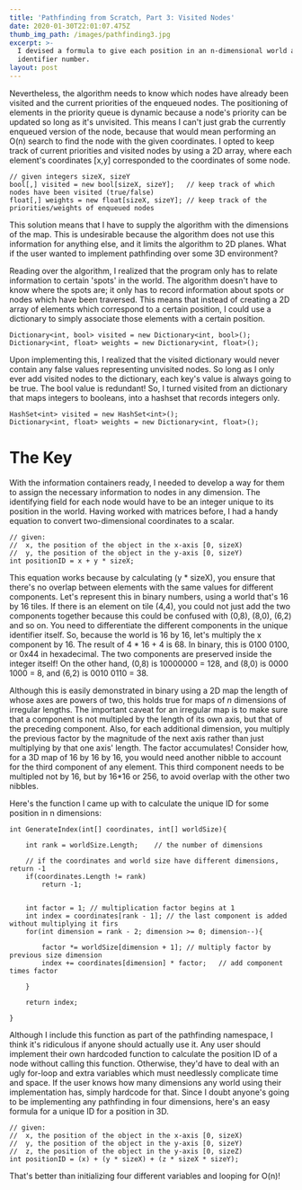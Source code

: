 ```yaml
---
title: 'Pathfinding from Scratch, Part 3: Visited Nodes'
date: 2020-01-30T22:01:07.475Z
thumb_img_path: /images/pathfinding3.jpg
excerpt: >-
  I devised a formula to give each position in an n-dimensional world a unique
  identifier number.
layout: post
---
```

Nevertheless, the algorithm needs to know which nodes have already been visited and the current priorities of the enqueued nodes. The positioning of elements in the priority queue is dynamic because a node's priority can be updated so long as it's unvisited. This means I can't just grab the currently enqueued version of the node, because that would mean performing an O(n) search to find the node with the given coordinates. I opted to keep track of current priorities and visited nodes by using a 2D array, where each element's coordinates [x,y] corresponded to the coordinates of some node.

	// given integers sizeX, sizeY
	bool[,] visited = new bool[sizeX, sizeY];	// keep track of which nodes have been visited (true/false)
	float[,] weights = new float[sizeX, sizeY];	// keep track of the priorities/weights of enqueued nodes

This solution means that I have to supply the algorithm with the dimensions of the map. This is undesirable because the algorithm does not use this information for anything else, and it limits the algorithm to 2D planes. What if the user wanted to implement pathfinding over some 3D environment?

Reading over the algorithm, I realized that the program only has to relate information to certain 'spots' in the world. The algorithm doesn't have to know where the spots are; it only has to record information about spots or nodes which have been traversed. This means that instead of creating a 2D array of elements which correspond to a certain position, I could use a dictionary to simply associate those elements with a certain position.

	Dictionary<int, bool> visited = new Dictionary<int, bool>();
	Dictionary<int, float> weights = new Dictionary<int, float>();

Upon implementing this, I realized that the visited dictionary would never contain any false values representing unvisited nodes. So long as I only ever add visited nodes to the dictionary, each key's value is always going to be true. The bool value is redundant! So, I turned visited from an dictionary that maps integers to booleans, into a hashset that records integers only.

	HashSet<int> visited = new HashSet<int>();
	Dictionary<int, float> weights = new Dictionary<int, float>();
# The Key

With the information containers ready, I needed to develop a way for them to assign the necessary information to nodes in any dimension. The identifying field for each node would have to be an integer unique to its position in the world. Having worked with matrices before, I had a handy equation to convert two-dimensional coordinates to a scalar.

	// given:
	//	x, the position of the object in the x-axis [0, sizeX)
	//	y, the position of the object in the y-axis [0, sizeY)
	int positionID = x + y * sizeX;

This equation works because by calculating (y * sizeX), you ensure that there's no overlap between elements with the same values for different components. Let's represent this in binary numbers, using a world that's 16 by 16 tiles. If there is an element on tile (4,4), you could not just add the two components together because this could be confused with (0,8), (8,0), (6,2) and so on. You need to differentiate the different components in the unique identifier itself. So, because the world is 16 by 16, let's multiply the x component by 16. The result of 4 * 16 + 4 is 68. In binary, this is 0100 0100, or 0x44 in hexadecimal. The two components are preserved inside the integer itself! On the other hand, (0,8) is  10000000 = 128, and (8,0) is 0000 1000 = 8, and (6,2) is 0010 0110 = 38.

Although this is easily demonstrated in binary using a 2D map the length of whose axes are powers of two, this holds true for maps of *n* dimensions of irregular lengths. The important caveat for an irregular map is to make sure that a component is not multipled by the length of its own axis, but that of the preceding component. Also, for each additional dimension, you multiply the previous factor by the magnitude of the next axis rather than just multiplying by that one axis' length. The factor accumulates! Consider how, for a 3D map of 16 by 16 by 16, you would need another nibble to account for the third component of any element. This third component needs to be multipled not by 16, but by 16*16 or 256, to avoid overlap with the other two nibbles.

Here's the function I came up with to calculate the unique ID for some position in n dimensions:

	int GenerateIndex(int[] coordinates, int[] worldSize){

		int rank = worldSize.Length;	// the number of dimensions

		// if the coordinates and world size have different dimensions, return -1
		if(coordinates.Length != rank)
			return -1;
				

		int factor = 1;	// multiplication factor begins at 1
		int index = coordinates[rank - 1]; // the last component is added without multiplying it firs
		for(int dimension = rank - 2; dimension >= 0; dimension--){

			factor *= worldSize[dimension + 1];	// multiply factor by previous size dimension
			index += coordinates[dimension] * factor;	// add component times factor

		}

		return index;

	}

Although I include this function as part of the pathfinding namespace, I think it's ridiculous if anyone should actually use it. Any user should implement their own hardcoded function to calculate the position ID of a node without calling this function. Otherwise, they'd have to deal with an ugly for-loop and extra variables which must needlessly complicate time and space. If the user knows how many dimensions any world using their implementation has, simply hardcode for that. Since I doubt anyone's going to be implementing any pathfinding in four dimensions, here's an easy formula for a unique ID for a position in 3D.

	// given:
	//	x, the position of the object in the x-axis [0, sizeX)
	//	y, the position of the object in the y-axis [0, sizeY)
	//	z, the position of the object in the y-axis [0, sizeZ)
	int positionID = (x) + (y * sizeX) + (z * sizeX * sizeY);

That's better than initializing four different variables and looping for O(n)!

